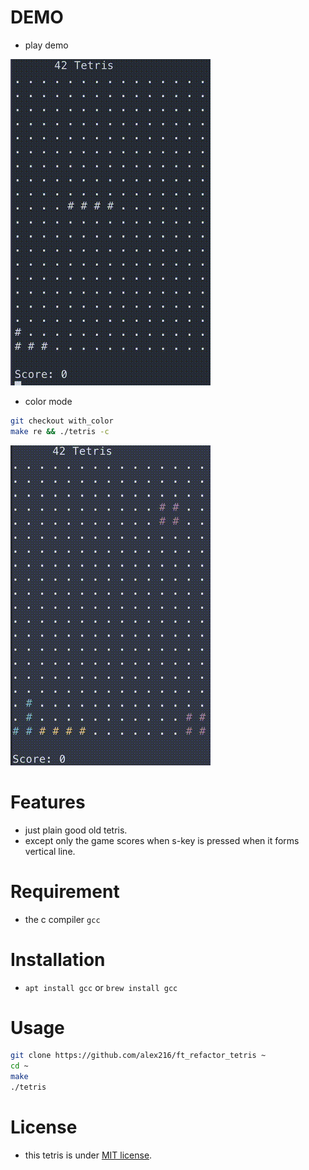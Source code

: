 
# DEMO
* play demo

![](https://github.com/alex216/ft_refactor_tetris/blob/main/etc/output.gif)

* color mode
```bash
git checkout with_color
make re && ./tetris -c
```

![](https://github.com/alex216/ft_refactor_tetris/blob/main/etc/output_w_color.gif)
 
# Features
* just plain good old tetris.
* except only the game scores when s-key is pressed when it forms vertical line.

# Requirement
* the c compiler `gcc`

# Installation
* `apt install gcc` or `brew install gcc`
 
# Usage
```bash
git clone https://github.com/alex216/ft_refactor_tetris ~
cd ~
make
./tetris
```
 
# License
* this tetris is under [MIT license](https://en.wikipedia.org/wiki/MIT_License).
